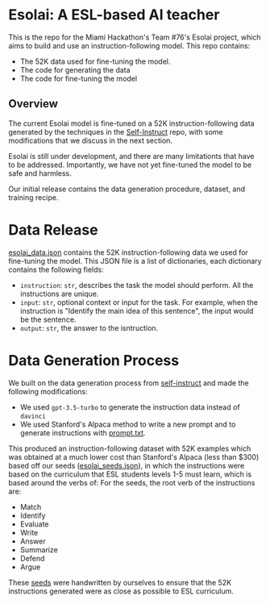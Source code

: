 # Esolai: A ESL-based AI teacher
This is the repo for the Miami Hackathon's Team #76's Esolai project, which aims to build and use an instruction-following model. This repo contains:
- The 52K data used for fine-tuning the model.
- The code for generating the data
- The code for fine-tuning the model

## Overview
The current Esolai model is fine-tuned on a 52K instruction-following data generated by the techniques in the [Self-Instruct](https://github.com/yizhongw/self-instruct) repo, with some modifications that we discuss in the next section.

Esolai is still under development, and there are many limitationts that have to be addressed. Importantly, we have not yet fine-tuned the model to be safe and harmless.

Our initial release contains the data generation procedure, dataset, and training recipe.

# Data Release
[esolai_data.json](URL) contains the 52K instruction-following data we used for fine-tuning the model. This JSON file is a list of dictionaries, each dictionary contains the following fields:

- `instruction`: `str`, describes the task the model should perform. All the instructions are unique.
- `input`: `str`, optional context or input for the task. For example, when the instruction is "Identify the main idea of this sentence", the input would be the sentence.
- `output`: `str`, the answer to the isntruction.

# Data Generation Process
We built on the data generation process from [self-instruct](https://github.com/yizhongw/self-instruct) and made the following modifications:

- We used `gpt-3.5-turbo` to generate the instruction data instead of `davinci`
- We used Stanford's Alpaca method to write a new prompt and to generate instructions with [prompt.txt](u).

This produced an instruction-following dataset with 52K examples which was obtained at a much lower cost than Stanford's Alpaca (less than $300) based off our seeds
([esolai_seeds.json](https://github.com/tiagid/ESOL-AI/blob/main/esolai_seeds.json)), in which the instructions were based on the curriculum that ESL students levels 1-5 must learn, which is based around the verbs of:
For the seeds, the root verb of the instructions are:

- Match
- Identify
- Evaluate
- Write
- Answer
- Summarize
- Defend
- Argue

These [seeds](https://github.com/tiagid/ESOL-AI/blob/main/esolai_seeds.json) were handwritten by ourselves to ensure that the 52K instructions generated were as close as possible to ESL curriculum.
